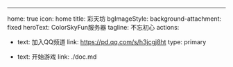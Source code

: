 ---
home: true
icon: home
title: 彩天坊
bgImageStyle:
  background-attachment: fixed
heroText: ColorSkyFun服务器
tagline: 不忘初心
actions:
  - text: 加入QQ频道
    link: https://pd.qq.com/s/h3jcgj8ht
    type: primary

  - text: 开始游戏
    link: ./doc.md

